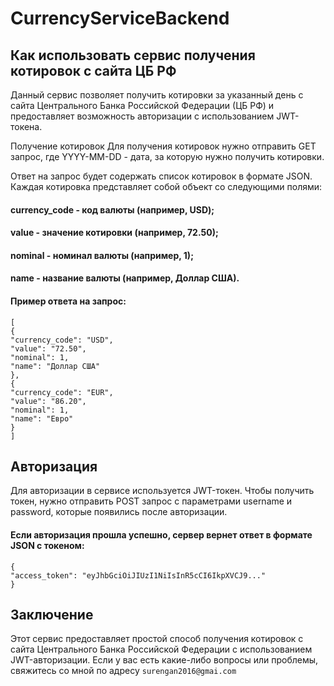 # CurrencyServiceBackend
## Как использовать сервис получения котировок с сайта ЦБ РФ
Данный сервис позволяет получить котировки за указанный день с сайта Центрального Банка Российской Федерации (ЦБ РФ) и предоставляет возможность авторизации с использованием JWT-токена.

Получение котировок
Для получения котировок нужно отправить GET запрос, где YYYY-MM-DD - дата, за которую нужно получить котировки.

Ответ на запрос будет содержать список котировок в формате JSON. Каждая котировка представляет собой объект со следующими полями:

#### currency_code - код валюты (например, USD);
#### value - значение котировки (например, 72.50);
#### nominal - номинал валюты (например, 1);
#### name - название валюты (например, Доллар США).
#### Пример ответа на запрос:

```
[
{
"currency_code": "USD",
"value": "72.50",
"nominal": 1,
"name": "Доллар США"
},
{
"currency_code": "EUR",
"value": "86.20",
"nominal": 1,
"name": "Евро"
}
]
```
## Авторизация
Для авторизации в сервисе используется JWT-токен. Чтобы получить токен, нужно отправить POST запрос с параметрами username и password, которые появились после авторизации.


#### Если авторизация прошла успешно, сервер вернет ответ в формате JSON с токеном:

```
{
"access_token": "eyJhbGciOiJIUzI1NiIsInR5cCI6IkpXVCJ9..."
}
```

## Заключение
Этот сервис предоставляет простой способ получения котировок с сайта Центрального Банка Российской Федерации с использованием JWT-авторизации. Если у вас есть какие-либо вопросы или проблемы, свяжитесь со мной по адресу ```surengan2016@gmai.com```